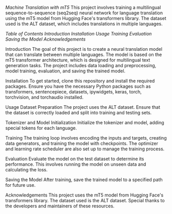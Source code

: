 *Machine Translation with mT5*
This project involves training a multilingual sequence-to-sequence (seq2seq) neural network for language translation using the mT5 model from Hugging Face's transformers library. The dataset used is the ALT dataset, which includes translations in multiple languages.

*Table of Contents
Introduction
Installation
Usage
Training
Evaluation
Saving the Model
Acknowledgements*

Introduction
The goal of this project is to create a neural translation model that can translate between multiple languages. The model is based on the mT5 transformer architecture, which is designed for multilingual text generation tasks. The project includes data loading and preprocessing, model training, evaluation, and saving the trained model.

Installation
To get started, clone this repository and install the required packages. Ensure you have the necessary Python packages such as transformers, sentencepiece, datasets, ipywidgets, keras, torch, torchvision, and torchaudio installed.

Usage
Dataset Preparation The project uses the ALT dataset. Ensure that the dataset is correctly loaded and split into training and testing sets.

Tokenizer and Model Initialization
Initialize the tokenizer and model, adding special tokens for each language.

Training
The training loop involves encoding the inputs and targets, creating data generators, and training the model with checkpoints. The optimizer and learning rate scheduler are also set up to manage the training process.

Evaluation
Evaluate the model on the test dataset to determine its performance. This involves running the model on unseen data and calculating the loss.

Saving the Model
After training, save the trained model to a specified path for future use.

Acknowledgements
This project uses the mT5 model from Hugging Face's transformers library. The dataset used is the ALT dataset. Special thanks to the developers and maintainers of these resources.
